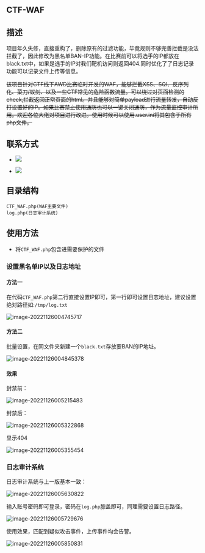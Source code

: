 ## CTF-WAF
## 描述

项目年久失修，直接重构了，删除原有的过滤功能，毕竟规则不够完善拦截是没法拦截了，因此修改为黑名单BAN-IP功能。在比赛前可以将选手的IP都放在black.txt中，如果是选手的IP对我们靶机访问则返回404.同时优化了了日志记录功能可以记录文件上传等信息。

~~该项目针对CTF线下AWD比赛临时开发的WAF，能够拦截XSS、SQl、反序列化、菜刀/蚁剑、以及一些CTF常见的危险函数流量。可以绕过对页面检测的check,拦截返回正常页面的html。并且能够对简单payload进行流量转发，自动反打设置好的IP。如果比赛禁止使用通防也可以一键关闭通防，作为流量监控审计所用。欢迎各位大佬对项目进行改进。使用时候可以使用.user.ini将其包含于所有php文件。~~

## 联系方式
- ![](https://img.shields.io/badge/%E4%BD%9C%E8%80%85-Gqleung-brightgreen.svg)  

- [![](https://img.shields.io/badge/%E5%8D%9A%E5%AE%A2-xiao%20leung's%20Blog-blueviolet)](https://www.plasf.cn)
##  目录结构

```http
CTF_WAF.php(WAF主要文件)
log.php(日志审计系统)
```

## 使用方法

- 将`CTF_WAF.php`包含进需要保护的文件

### 设置黑名单IP以及日志地址

#### 方法一

在代码`CTF_WAF.php`第二行直接设置IP即可，第一行即可设置日志地址，建议设置绝对路径如:`/tmp/log.txt`

![image-20221126004745717](https://gqleung.oss-cn-guangzhou.aliyuncs.com/img/202211260048967.png)

#### 方法二

批量设置，在同文件夹新建一个`black.txt`存放要BAN的IP地址。

![image-20221126004845378](https://gqleung.oss-cn-guangzhou.aliyuncs.com/img/202211260049258.png)

#### 效果

封禁前：

![image-20221126005215483](https://gqleung.oss-cn-guangzhou.aliyuncs.com/img/202211260052352.png)

封禁后：

![image-20221126005322868](https://gqleung.oss-cn-guangzhou.aliyuncs.com/img/202211272013500.png)

显示404

![image-20221126005355454](https://gqleung.oss-cn-guangzhou.aliyuncs.com/img/202211260053844.png)

### 日志审计系统

日志审计系统与上一版基本一致：

![image-20221126005630822](https://gqleung.oss-cn-guangzhou.aliyuncs.com/img/202211260056957.png)

输入账号密码即可登录，密码在`log.php`膝盖即可，同理需要设置日志路径。

![image-20221126005729676](https://gqleung.oss-cn-guangzhou.aliyuncs.com/img/202211272013681.png)

使用效果，匹配到疑似攻击事件，上传事件均会告警。

![image-20221126005850831](https://gqleung.oss-cn-guangzhou.aliyuncs.com/img/202211260059553.png)

